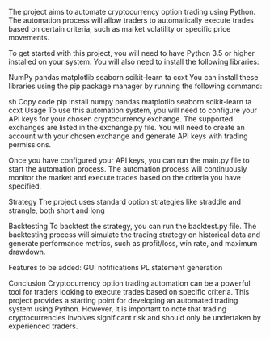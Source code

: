 
The project aims to automate cryptocurrency option trading using Python. The automation process will allow traders to automatically execute trades based on certain criteria, such as market volatility or specific price movements.

To get started with this project, you will need to have Python 3.5 or higher installed on your system. You will also need to install the following libraries:

NumPy
pandas
matplotlib
seaborn
scikit-learn
ta
ccxt
You can install these libraries using the pip package manager by running the following command:

sh
Copy code
pip install numpy pandas matplotlib seaborn scikit-learn ta ccxt
Usage
To use this automation system, you will need to configure your API keys for your chosen cryptocurrency exchange. The supported exchanges are listed in the exchange.py file. You will need to create an account with your chosen exchange and generate API keys with trading permissions.

Once you have configured your API keys, you can run the main.py file to start the automation process. The automation process will continuously monitor the market and execute trades based on the criteria you have specified.

Strategy
The project uses standard option strategies like straddle and strangle, both short and long

Backtesting
To backtest the strategy, you can run the backtest.py file. The backtesting process will simulate the trading strategy on historical data and generate performance metrics, such as profit/loss, win rate, and maximum drawdown.

Features to be added:
GUI
notifications
PL statement generation 

Conclusion
Cryptocurrency option trading automation can be a powerful tool for traders looking to execute trades based on specific criteria. This project provides a starting point for developing an automated trading system using Python. However, it is important to note that trading cryptocurrencies involves significant risk and should only be undertaken by experienced traders.

